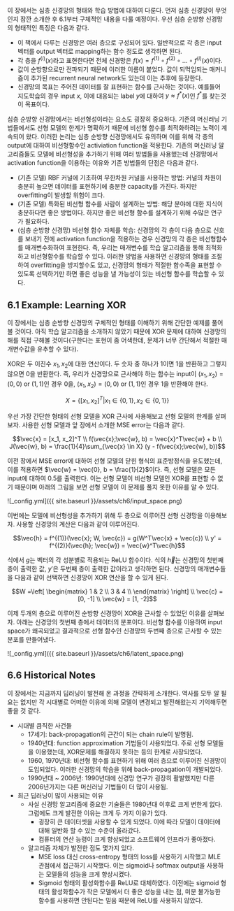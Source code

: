 이 장에서는 심층 신경망의 형태와 학습 방법에 대하여 다룬다. 먼저 심층 신경망이 무엇인지 잠깐 소개한 후 6.1부터 구체적인 내용을 다룰 예정이다. 우선 심층 순방향 신경망의 형태적인 특징은 다음과 같다.

- 이 책에서 다루는 신경망은 여러 층으로 구성되어 있다. 일반적으로 각 층은 input 벡터를 output 벡터로 mapping하는 함수 정도로 생각하면 된다.
- 각 층을 $f^{(i)}(x)$라고 표현한다면 전체 신경망은 $f(x) = f^{(1)} \circ f^{(2)} \circ ... \circ f^{(i)}(x)$이다.
- 값이 순방향으로만 전파되기 때문에 이러한 이름이 붙었다. 값이 되먹임되는 매커니즘이 추가된 recurrent neural network도 있는데 이는 추후에 등장한다.
- 신경망의 목표는 주어진 데이터를 잘 표현하는 함수를 근사하는 것이다. 예를들어 지도학습의 경우 input $x$, 이에 대응되는 label $y$에 대하여 $y \approx f^*(x)$인 $f^*$를 찾는것이 목표이다.

심층 순방향 신경망에서는 비선형성이라는 요소도 굉장히 중요하다. 기존의 머신러닝 기법들에서도 선형 모델의 한계가 명확하기 때문에 비선형 함수를 최적화하려는 노력이 계속되어 왔다. 이러한 논리는 심층 순방향 신경망에서도 유의하며 이를 위해 각 층의 output에 대하여 비선형함수인 activiation function을 적용한다. 기존의 머신러닝 알고리즘들도 모델에 비선형성을 추가하기 위해 여러 방법들을 사용했는데 신경망에서 activation function을 이용하는 이유와 기존 방법들의 단점은 다음과 같다.

- (기존 모델) RBF 커널에 기초하여 무한차원 커널을 사용하는 방법: 커널의 차원이 충분히 높으면 데이터를 표현하기에 충분한 capacity를 가진다. 하지만 overfitting이 발생할 위험이 크다.
- (기존 모델) 특화된 비선형 함수를 사람이 설계하는 방법: 해당 분야에 대한 지식이 충분하다면 좋은 방법이다. 하지만 좋은 비선형 함수를 설계하기 위해 수많은 연구가 필요하다.
- (심층 순방향 신경망) 비선형 함수 자체를 학습: 신경망의 각 층이 다음 층으로 신호를 보내기 전에 activation function을 적용하는 경우 신경망의 각 층은 비선형함수를 매개변수화하여 표현한다. 즉, 우리는 매개변수를 학습 알고리즘을 통해 최적화하고 비선형함수를 학습할 수 있다. 이러한 방법을 사용하면 신경망의 형태를 조절하여 overfitting을 방지할수도 있고, 신경망의 형태가 적절한 함수족을 표현할 수 있도록 선택하기만 하면 좋은 성능을 낼 가능성이 있는 비선형 함수를 학습할 수 있다.

## 6.1 Example: Learning XOR

이 장에서는 심층 순방향 신경망의 구체적인 형태를 이해하기 위해 간단한 예제를 풀어볼 것이다. 아직 학습 알고리즘을 소개하지 않았기 때문에 XOR 문제에 대하여 신경망의 해를 직접 구해볼 것이다(구한다는 표현이 좀 어색한데, 문제가 너무 간단해서 적절한 매개변수값을 유추할 수 있다).

XOR은 두 이진수 $x_1, x_2$에 대한 연산이다. 두 숫자 중 하나가 1이면 1을 반환하고 그렇지 않으면 0을 반환한다. 즉, 우리가 신경망으로 근사해야 하는 함수는 input이 $(x_1, x_2) = (0, 0) \text{ or } (1, 1)$인 경우 0을, $(x_1, x_2) = (0, 0) \text{ or } (1, 1)$인 경우 1을 반환해야 한다.

$$X = \{[x_1, x_2]^T | x_1 \in \{0, 1\}, x_2 \in \{0, 1\} \}$$

우선 가장 간단한 형태의 선형 모델을 XOR 근사에 사용해보고 선형 모델의 한계를 살펴보자. 사용한 선형 모델과 앞 장에서 소개한 MSE error는 다음과 같다.

$$\vec{x} = [x_1, x_2]^T \\ f(\vec{x};\vec{w}, b) = \vec{x}^T\vec{w} + b \\ J(\vec{w}, b) = \frac{1}{4}\sum_{\vec{x} \in X} (y - f(\vec{x};\vec{w}, b))$$

이전 장에서 MSE error에 대하여 선형 모델의 닫힌 형식의 표준방정식을 유도했는데, 이를 적용하면 $\vec{w} = \vec{0}, b = \frac{1}{2}$이다. 즉, 선형 모델은 모든 input에 대하여 0.5를 출력한다. 이는 선형 모델이 비선형 모델인 XOR를 표현할 수 없기 때문이며 아래의 그림을 보면 선형 모델이 이 문제를 풀지 못한 이유를 알 수 있다.

![_config.yml]({{ site.baseurl }}/assets/ch6/input_space.png)

이번에는 모델에 비선형성을 추가하기 위해 두 층으로 이루어진 선형 신경망을 이용해보자. 사용할 신경망의 계산은 다음과 같이 이루어진다.

$$\vec{h} = f^{(1)}(\vec{x}; W, \vec{c}) = g(W^T\vec{x} + \vec{c}) \\ y' = f^{(2)}(\vec{h}; \vec{w}) = \vec{w}^T\vec{h}$$

식에서 $g$는 벡터의 각 성분별로 적용되는 ReLU 함수이다. 식의 $\vec{h}$는 신경망의 첫번째 층이 출력한 값, $y'$은 두번째 층이 출력한 값이라고 생각하면 된다. 신경망의 매개변수들을 다음과 같이 선택하면 신경망이 XOR 연산을 할 수 있게 된다.

$$W =\left[ \begin{matrix} 1 & 2 \\ 3 & 4 \\ \end{matrix} \right] \\ \vec{c} = [0, -1] \\ \vec{w} = [1, -2]$$

이제 두개의 층으로 이루어진 순방향 신경망이 XOR을 근사할 수 있었던 이유를 살펴보자. 아래는 신경망의 첫번째 층에서 데이터의 분포이다. 비선형 함수를 이용하여 input space가 왜곡되었고 결과적으로 선형 함수인 신경망의 두번째 층으로 근사할 수 있는 분포를 만들어냈다.

![_config.yml]({{ site.baseurl }}/assets/ch6/latent_space.png)

## 6.6 Historical Notes

이 장에서는 지금까지 딥러닝이 발전해 온 과정을 간략하게 소개한다. 역사를 모두 알 필요는 없지만 각 시대별로 어떠한 이유에 의해 모델이 변경되고 발전해왔는지 기억해두면 좋을 것 같다.

- 시대별 큼직한 사건들
    - 17세기: back-propagation의 근간이 되는 chain rule이 발명됨.
    - 1940년대: function approximation 기법들이 사용되었다. 주로 선형 모델들을 이용했는데, XOR문제를 해결하지 못하는 등의 한계로 사장되었다.
    - 1960, 1970년대: 비선형 함수를 표현하기 위해 여러 층으로 이루어진 신경망이 도입되었다. 이러한 신경망의 학습을 위해 back-propagation이 개발되었다.
    - 1990년대 ~ 2006년: 1990년대에 신경망 연구가 굉장히 활발했지만 다른 2006년가지는 다른 머신러닝 기법들이 더 많이 사용됨.
- 최근 딥러닝이 많이 사용되는 이유
    - 사실 신경망 알고리즘에 중요한 기술들은 1980년대 이후로 크게 변한게 없다. 그럼에도 크게 발전한 이유는 크게 두 가지 이유가 있다.
        - 굉장히 큰 데이터셋을 사용할 수 있게 되었다. 이에 따라 모델이 데이터에 대해 일반화 할 수 있는 수준이 올라갔다.
        - 컴퓨터의 연산 능령이 크게 향상되었고 소프트웨어 인프라가 좋아졌다.
    - 알고리즘 자체가 발전한 점도 몇가지 있다.
        - MSE loss 대신 cross-entropy 형태의 loss를 사용하기 시작했고 MLE 관점에서 접근하기 시작했다. 이는 sigmoid나 softmax output을 사용하는 모델들의 성능을 크게 향상시켰다.
        - Sigmoid 형태의 활성화함수를 ReLU로 대체하였다. 이전에는 sigmoid 형태의 활성화함수가 작은 모델에서 더 좋은 성능을 내는 점, 미분 불가능한 함수를 사용하면 안된다는 믿음 때문에 ReLU를 사용하지 않았다.
